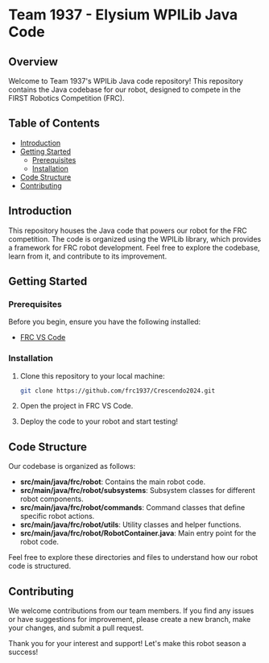 # Team 1937 - Elysium WPILib Java Code

## Overview

Welcome to Team 1937's WPILib Java code repository! This repository contains the Java codebase for our robot, designed to compete in the FIRST Robotics Competition (FRC).

## Table of Contents

- [Introduction](#introduction)
- [Getting Started](#getting-started)
  - [Prerequisites](#prerequisites)
  - [Installation](#installation)
- [Code Structure](#code-structure)
- [Contributing](#contributing)

## Introduction

This repository houses the Java code that powers our robot for the FRC competition. The code is organized using the WPILib library, which provides a framework for FRC robot development. Feel free to explore the codebase, learn from it, and contribute to its improvement.

## Getting Started

### Prerequisites

Before you begin, ensure you have the following installed:

- [FRC VS Code](https://docs.wpilib.org/en/stable/docs/getting-started/getting-started-frc-control-system/wpilib-setup.html)

### Installation

1. Clone this repository to your local machine:

    ```bash
    git clone https://github.com/frc1937/Crescendo2024.git
    ```

2. Open the project in FRC VS Code.

3. Deploy the code to your robot and start testing!

## Code Structure

Our codebase is organized as follows:

- **src/main/java/frc/robot**: Contains the main robot code.
- **src/main/java/frc/robot/subsystems**: Subsystem classes for different robot components.
- **src/main/java/frc/robot/commands**: Command classes that define specific robot actions.
- **src/main/java/frc/robot/utils**: Utility classes and helper functions.
- **src/main/java/frc/robot/RobotContainer.java**: Main entry point for the robot code.

Feel free to explore these directories and files to understand how our robot code is structured.

## Contributing

We welcome contributions from our team members. If you find any issues or have suggestions for improvement, please create a new branch, make your changes, and submit a pull request.

Thank you for your interest and support! Let's make this robot season a success!
